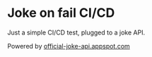 # Joke on fail CI/CD 

Just a simple CI/CD test, plugged to a joke API.

Powered by [official-joke-api.appspot.com](https://official-joke-api.appspot.com/random_joke)